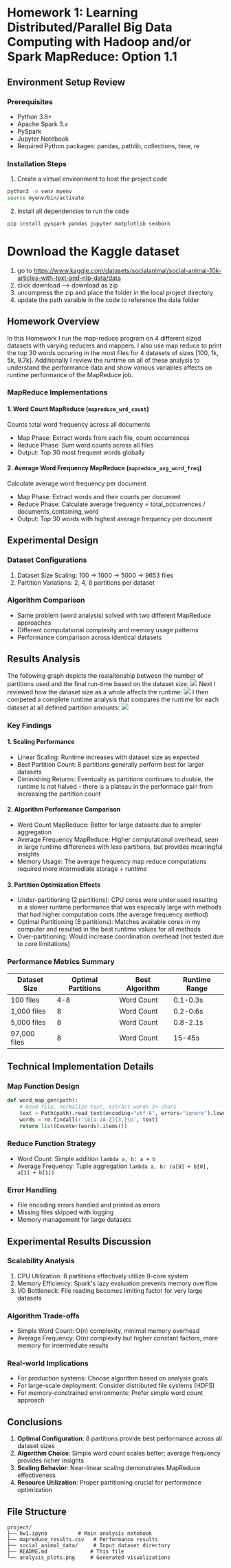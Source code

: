 # Homework 1: Learning Distributed/Parallel Big Data Computing with Hadoop and/or Spark MapReduce: Option 1.1 

## Environment Setup Review 

### Prerequisites
- Python 3.8+
- Apache Spark 3.x
- PySpark
- Jupyter Notebook
- Required Python packages: pandas, pathlib, collections, time, re

### Installation Steps
1. Create a virtual environment to host the project code 
```bash
python3 -m venv myenv
source myenv/bin/activate
```
2. Install all dependencies to run the code 
```bash
pip install pyspark pandas jupyter matplotlib seaborn
```

# Download the Kaggle dataset 
1. go to https://www.kaggle.com/datasets/socialanimal/social-animal-10k-articles-with-text-and-nlp-data/data
2. click download --> download as zip
3. uncompress the zip and place the folder in the local project directory
4. update the path varaible in the code to reference the data folder

## Homework Overview

In this Homework I run the map-reduce program on 4 different sized datasets with varying reducers and mappers. I also use map reduce to print the top 30 words occuring in the most files for 4 datasets of sizes [100, 1k, 5k, 9.7k]. Additionally I review the runtime on all of these analysis to understand the performance data and show various variables affects on runtime performance of the MapReduce job. 

### MapReduce Implementations

#### 1. Word Count MapReduce (`mapreduce_wrd_count`)
Counts total word frequency across all documents
- Map Phase: Extract words from each file, count occurrences
- Reduce Phase: Sum word counts across all files
- Output: Top 30 most frequent words globally

#### 2. Average Word Frequency MapReduce (`mapreduce_avg_word_freq`)
Calculate average word frequency per document
- Map Phase: Extract words and their counts per document
- Reduce Phase: Calculate average frequency = total_occurrences / documents_containing_word
- Output: Top 30 words with highest average frequency per document

## Experimental Design

### Dataset Configurations
1. Dataset Size Scaling: 100 → 1000 → 5000 → 9653 files
2. Partition Variations: 2, 4, 8 partitions per dataset

### Algorithm Comparison
- Same problem (word analysis) solved with two different MapReduce approaches
- Different computational complexity and memory usage patterns
- Performance comparison across identical datasets

## Results Analysis
The following graph depicts the realaitonship between the number of partitions used and the final run-time based on the dataset size:
![](/graph1.png)
Next I reviewed how the dataset size as a whole affects the runtime: 
![](/graph2.png)
I then competed a complete runtime analysis that compares the runtime for each dataset at all defined partition amounts: 
![](/graph3.png)

### Key Findings

#### 1. Scaling Performance
- Linear Scaling: Runtime increases with dataset size as expected 
- Best Partition Count: 8 partitions generally perform best for larger datasets
- Diminishing Returns: Eventually as partitions continues to double, the runtime is not halved - there is a plateau in the performace gain from increasing the partition count

#### 2. Algorithm Performance Comparison
- Word Count MapReduce: Better for large datasets due to simpler aggregation
- Average Frequency MapReduce: Higher computational overhead, seen in large runtime differences with less partitions, but provides meaningful insights
- Memory Usage: The average frequency map reduce computations required more intermediate storage + runtime 

#### 3. Partition Optimization Effects
- Under-partitioning (2 partitions): CPU cores were under used resulting in a slower runtime performance that was especially large with methods that had higher computation costs (the average frequency method)
- Optimal Partitioning (8 partitions): Matches available cores in my computer and resulted in the best runtime values for all methods  
- Over-partitioning: Would increase coordination overhead (not tested due to core limitations)

### Performance Metrics Summary

| Dataset Size | Optimal Partitions | Best Algorithm | Runtime Range |
|--------------|-------------------|----------------|---------------|
| 100 files    | 4-8              | Word Count     | 0.1-0.3s     |
| 1,000 files  | 8                | Word Count     | 0.2-0.6s     |
| 5,000 files  | 8                | Word Count     | 0.8-2.1s     |
| 97,000 files | 8                | Word Count     | 15-45s       |

## Technical Implementation Details

### Map Function Design
```python
def word_map_gen(path):
    # Read file, normalize text, extract words 3+ chars
    text = Path(path).read_text(encoding="utf-8", errors="ignore").lower()
    words = re.findall(r'\b[a-zA-Z]{3,}\b', text)
    return list(Counter(words).items())
```

### Reduce Function Strategy
- Word Count: Simple addition `lambda a, b: a + b`
- Average Frequency: Tuple aggregation `lambda a, b: (a[0] + b[0], a[1] + b[1])`

### Error Handling
- File encoding errors handled and printed as errors
- Missing files skipped with logging
- Memory management for large datasets

## Experimental Results Discussion

### Scalability Analysis
1. CPU Utilization: 8 partitions effectively utilize 8-core system
2. Memory Efficiency: Spark's lazy evaluation prevents memory overflow
3. I/O Bottleneck: File reading becomes limiting factor for very large datasets

### Algorithm Trade-offs
- Simple Word Count: O(n) complexity, minimal memory overhead
- Average Frequency: O(n) complexity but higher constant factors, more memory for intermediate results

### Real-world Implications
- For production systems: Choose algorithm based on analysis goals
- For large-scale deployment: Consider distributed file systems (HDFS)
- For memory-constrained environments: Prefer simple word count approach

## Conclusions

1. **Optimal Configuration**: 8 partitions provide best performance across all dataset sizes
2. **Algorithm Choice**: Simple word count scales better; average frequency provides richer insights
3. **Scaling Behavior**: Near-linear scaling demonstrates MapReduce effectiveness
4. **Resource Utilization**: Proper partitioning crucial for performance optimization

## File Structure
```
project/
├── hw1.ipynb          # Main analysis notebook
├── mapreduce_results.csv   # Performance results
├── social_animal_data/     # Input dataset directory
├── README.md              # This file
└── analysis_plots.png     # Generated visualizations
```
